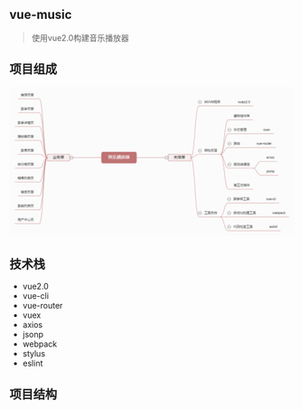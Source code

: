 vue-music
---
> 使用vue2.0构建音乐播放器


项目组成
---

![](shotscreen/music-vue.png)

技术栈
---

- vue2.0
- vue-cli
- vue-router
- vuex
- axios
- jsonp
- webpack
- stylus
- eslint

项目结构
---


